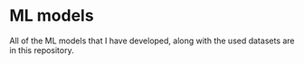 # ML models

All of the ML models that I have developed, along with the used datasets are in this repository.
